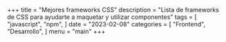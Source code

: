 +++
title = "Mejores frameworks CSS"
description = "Lista de frameworks de CSS para ayudarte a maquetar y utilizar componentes"
tags = [
    "javascript",
    "npm",
]
date = "2023-02-08"
categories = [
    "Frontend",
    "Desarrollo",
]
menu = "main"
+++